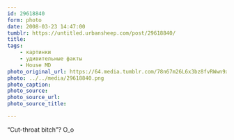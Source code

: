 ```yaml
---
id: 29618840
form: photo
date: 2008-03-23 14:47:00
tumblr: https://untitled.urbansheep.com/post/29618840/
title:
tags:
    - картинки
    - удивительные факты
    - House MD
photo_original_url: https://64.media.tumblr.com/78n67m26L6x3bz8fvRWwn9xy_640.png
photo: ../../media/29618840.png
photo_caption:
photo_source:
photo_source_url:
photo_source_title:

---
```


<p>“Cut-throat bitch”? O_o</p>
